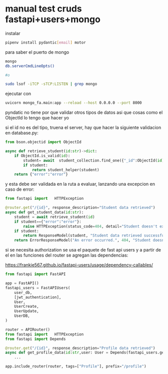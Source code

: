 # manual test cruds fastapi+users+mongo

instalar

```sh
pipenv install pydantic[email] motor
```

para saber el puerto de mongo

```sh
mongo
db.serverCmdLineOpts()

#o

sudo lsof -iTCP -sTCP:LISTEN | grep mongo
```

ejecutar con

```sh
uvicorn mongo_fa.main:app --reload --host 0.0.0.0 --port 8000
```

pyndatic no tiene por que validar otros tipos de datos
asi que cosas como el ObjectId lo tengo que hacer yo

si el id no es del tipo, truena el server, hay que hacer la siguiente validacion en database.py:

```py
from bson.objectid import ObjectId

async def retrieve_student(id:str)->dict:
    if ObjectId.is_valid(id):
        student= await  student_collection.find_one({"_id":ObjectId(id)})
        if student:
            return student_helper(student)
    return {"error":"error"}
```

y esta debe ser validada en la ruta a evaluar, lanzando una excepcion en caso de error:

```py
from fastapi import   HTTPException

@router.get("/{id}", response_description="Student data retrieved")
async def get_student_data(id:str):
    student = await retrieve_student(id)
    if student=={"error":"error"}:
        raise HTTPException(status_code=404, detail="Student doesn't exist.")
    if student:
        return ResponseModel(student, "Student data retrieved successfully")
    return ErrorResponseModel("An error occurred.", 404, "Student doesn't exist.")
```


si se necesita authorization se usa el paquete de fast api users
y a partir de el en las funciones del router
se agregan las dependencias:

https://frankie567.github.io/fastapi-users/usage/dependency-callables/

```py
from fastapi import FastAPI

app = FastAPI()
fastapi_users = FastAPIUsers(
    user_db,
    [jwt_authentication],
    User,
    UserCreate,
    UserUpdate,
    UserDB,
)

router = APIRouter()
from fastapi import   HTTPException
from fastapi import Depends

@router.get("/{id}", response_description="Profile data retrieved")
async def get_profile_data(id:str,user: User = Depends(fastapi_users.get_current_user)):
    ...

app.include_router(router, tags=["Profile"], prefix="/profile")

```
